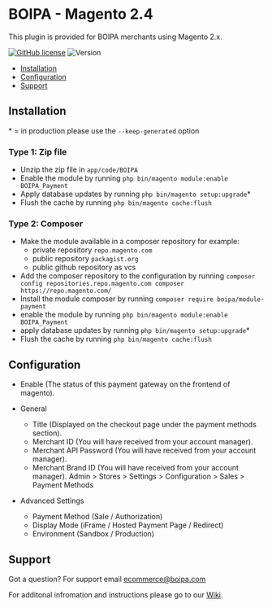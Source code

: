 # BOIPA - Magento 2.4

This plugin is provided for BOIPA merchants using Magento 2.x.

[![GitHub license](https://img.shields.io/github/license/BOIPA/Magento2)](https://github.com/BOIPA/Magento2/blob/master/LICENSE) ![Version](https://img.shields.io/badge/version-1.1.0-informational)

 - [Installation](#markdown-header-installation)
 - [Configuration](#markdown-header-configuration)
 - [Support](#markdown-header-support)

## Installation
\* = in production please use the `--keep-generated` option

### Type 1: Zip file

 - Unzip the zip file in `app/code/BOIPA`
 - Enable the module by running `php bin/magento module:enable BOIPA_Payment`
 - Apply database updates by running `php bin/magento setup:upgrade`\*
 - Flush the cache by running `php bin/magento cache:flush`

### Type 2: Composer

 - Make the module available in a composer repository for example:
    - private repository `repo.magento.com`
    - public repository `packagist.org`
    - public github repository as vcs
 - Add the composer repository to the configuration by running `composer config repositories.repo.magento.com composer https://repo.magento.com/`
 - Install the module composer by running `composer require boipa/module-payment`
 - enable the module by running `php bin/magento module:enable BOIPA_Payment`
 - apply database updates by running `php bin/magento setup:upgrade`\*
 - Flush the cache by running `php bin/magento cache:flush`


## Configuration

- Enable (The status of this payment gateway on the frontend of magento).
- General
	- Title (Displayed on the checkout page under the payment methods section).
	- Merchant ID (You will have received from your account manager).
	- Merchant API Password	 (You will have received from your account manager).
	- Merchant Brand ID (You will have received from your account manager).	Admin > Stores > Settings > Configuration > Sales > Payment Methods

- Advanced Settings 
	- Payment Method (Sale / Authorization)
	- Display Mode (iFrame / Hosted Payment Page / Redirect)
	- Environment (Sandbox / Production)
	

## Support

Got a question? 
For support email <ecommerce@boipa.com>

For additonal infromation and instructions please go to our [Wiki](https://github.com/BOIPA/Magento_2/wiki/Installation-of-BOIPA-plugin-for-Magento-2.x).